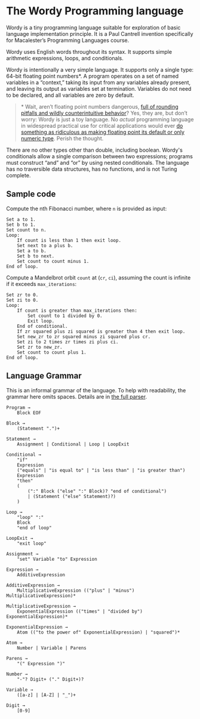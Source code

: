 # The Wordy Programming language

Wordy is a tiny programming language suitable for exploration of basic language implementation principle. It is a Paul Cantrell invention specifically for Macalester’s Programming Languages course.

Wordy uses English words throughout its syntax. It supports simple arithmetic expressions, loops, and conditionals.

Wordy is intentionally a very simple language. It supports only a single type: 64-bit floating point numbers\*. A program operates on a set of named variables in a “context,” taking its input from any variables already present, and leaving its output as variables set at termination. Variables do not need to be declared, and all variables are zero by default.

> \* Wait, aren’t floating point numbers dangerous, [full of rounding pitfalls and wildly counterintuitive behavior](https://stackoverflow.com/questions/10371857/is-floating-point-addition-and-multiplication-associative)? Yes, they are, but don’t worry: Wordy is just a toy language. No _actual_ programming language in widespread practical use for critical applications would ever [do something as ridiculous as making floating point its default or only numeric type](https://developer.mozilla.org/en-US/docs/Web/JavaScript/Guide/Numbers_and_dates). Perish the thought.

There are no other types other than double, including boolean. Wordy's conditionals allow a single comparison between two expressions; programs must construct “and” and “or” by using nested conditionals. The language has no traversible data structures, has no functions, and is not Turing complete.

## Sample code

Compute the nth Fibonacci number, where `n` is provided as input:

```
Set a to 1.
Set b to 1.
Set count to n.
Loop:
    If count is less than 1 then exit loop.
    Set next to a plus b.
    Set a to b.
    Set b to next.
    Set count to count minus 1.
End of loop.
```

Compute a Mandelbrot orbit `count` at (`cr`, `ci`), assuming the count is infinite if it exceeds `max_iterations`:

```
Set zr to 0.
Set zi to 0.
Loop:
    If count is greater than max_iterations then:
        Set count to 1 divided by 0.
        Exit loop.
    End of conditional.
    If zr squared plus zi squared is greater than 4 then exit loop.
    Set new_zr to zr squared minus zi squared plus cr.
    Set zi to 2 times zr times zi plus ci.
    Set zr to new_zr.
    Set count to count plus 1.
End of loop.
```

## Language Grammar

This is an informal grammar of the language. To help with readability, the grammar here omits spaces. Details are in [the full parser](../src/wordy/parser/WordyParser.java).

```regex
Program →
    Block EOF

Block →
    (Statement ".")+

Statement →
    Assignment | Conditional | Loop | LoopExit

Conditional →
    "if" 
    Expression
    ("equals" | "is equal to" | "is less than" | "is greater than")
    Expression
    "then"
    (
        (":" Block ("else" ":" Block)? "end of conditional")
        | (Statement ("else" Statement)?)
    )

Loop →
    "loop" ":"
    Block
    "end of loop"

LoopExit →
    "exit loop"

Assignment →
    "set" Variable "to" Expression

Expression →
    AdditiveExpression

AdditiveExpression →
    MultiplicativeExpression (("plus" | "minus") MultiplicativeExpression)*

MultiplicativeExpression →
    ExponentialExpression (("times" | "divided by") ExponentialExpression)*

ExponentialExpression →
    Atom (("to the power of" ExponentialExpression) | "squared")*

Atom →
    Number | Variable | Parens

Parens →
    "(" Expression ")"

Number →
    "-"? Digit+ ("." Digit+)?

Variable →
    ([a-z] | [A-Z] | "_")+

Digit →
    [0-9]
```
